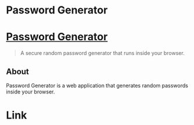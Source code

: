 # Password Generator 

# [Password Generator]()
> A secure random password generator that
  runs inside your browser.
  
## About
Password Generator is a web application that generates random passwords inside your
browser. 


# Link

